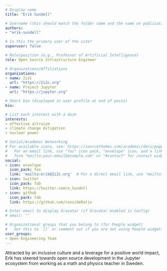 ```yaml
---
# Display name
title: "Erik Sundell"

# Username (this should match the folder name and the name on publications)
authors:
- "erik-sundell"

# Is this the primary user of the site?
superuser: false

# Role/position (e.g., Professor of Artificial Intelligence)
role: Open Source Infrastructure Engineer

# Organizations/Affiliations
organizations:
- name: 2i2c
  url: "https://2i2c.org"
- name: Project Jupyter
  url: "https://jupyter.org"

# Short bio (displayed in user profile at end of posts)
bio:

# List each interest with a dash
interests:
- effective altruism
- climate change mitigation
- nuclear power

# Social/Academic Networking
# For available icons, see: https://sourcethemes.com/academic/docs/page-builder/#icons
#   For an email link, use "fas" icon pack, "envelope" icon, and a link in the
#   form "mailto:your-email@example.com" or "#contact" for contact widget.
social:
- icon: envelope
  icon_pack: fas
  link: 'mailto:erik@2i2c.org'  # For a direct email link, use "mailto:test@example.org".
- icon: twitter
  icon_pack: fab
  link: https://twitter.com/e_Sundell
- icon: github
  icon_pack: fab
  link: https://github.com/consideRatio

# Enter email to display Gravatar (if Gravatar enabled in Config)
# email: ""

# Organizational groups that you belong to (for People widget)
#   Set this to `[]` or comment out if you are not using People widget.
user_groups:
- Open Engineering Team
---
```


Attracted by an inclusive culture and a leverage for a positive world impact,
Erik has steered towards open source development in the Jupyter ecosystem from
working as a math and physics teacher in Sweden.
